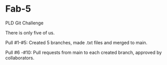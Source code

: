 # Fab-5
PLD Git Challenge

There is only five of us.

Pull #1-#5: Created 5 branches, made .txt files and merged to main.

Pull #6 -#10: Pull requests from main to each created branch, approved by collaborators.

